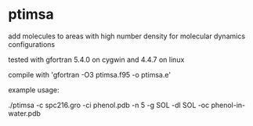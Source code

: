 # ptimsa
add molecules to areas with high number density for molecular dynamics configurations


tested with gfortran 5.4.0 on cygwin and 4.4.7 on linux


compile with 'gfortran -O3 ptimsa.f95 -o ptimsa.e'


example usage:


./ptimsa -c spc216.gro -ci phenol.pdb -n 5 -g SOL -dl SOL -oc phenol-in-water.pdb 
